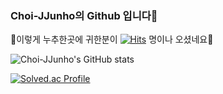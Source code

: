 ### Choi-JJunho의 Github 입니다👋

👀이렇게 누추한곳에 귀한분이 [![Hits](https://hits.seeyoufarm.com/api/count/incr/badge.svg?url=https%3A%2F%2Fgithub.com%2FChoi-JJunho&count_bg=%2358CB36&title_bg=%23555555&icon=buzzfeed.svg&icon_color=%23FFFFFF&title=hits&edge_flat=false)](https://hits.seeyoufarm.com) 명이나 오셨네요👀

![Choi-JJunho's GitHub stats](https://github-readme-stats.vercel.app/api?username=Choi-JJunho&show_icons=true&theme=tokyonight)

[![Solved.ac Profile](http://mazassumnida.wtf/api/v2/generate_badge?boj=junho5336)](https://solved.ac/junho5336/)

<!--
**Choi-JJunho/Choi-JJunho** is a ✨ _special_ ✨ repository because its `README.md` (this file) appears on your GitHub profile.

Here are some ideas to get you started:

- 🔭 I’m currently working on ...
- 🌱 I’m currently learning ...
- 👯 I’m looking to collaborate on ...
- 🤔 I’m looking for help with ...
- 💬 Ask me about ...
- 📫 How to reach me: ...
- 😄 Pronouns: ...
- ⚡ Fun fact: ...
-->
